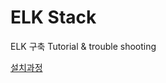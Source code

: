 # ELK Stack
ELK 구축 Tutorial & trouble shooting

[설치과정](https://docs.google.com/document/d/1NSLISDqgsf0sR-B8cCe964NevSSj76fg/edit?usp=sharing&ouid=108636152877157570203&rtpof=true&sd=true)
